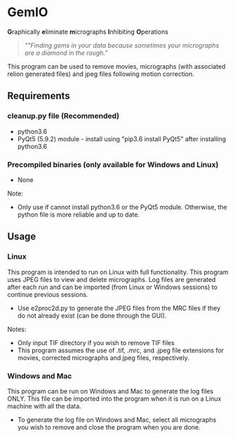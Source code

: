 # GemIO

**G**raphically **e**liminate **m**icrographs **I**nhibiting **O**perations

>*""Finding gems in your data because sometimes your micrographs are a diamond in the rough."*

This program can be used to remove movies, micrographs (with associated relion generated files) and jpeg files following motion correction.

## Requirements
### cleanup.py file (Recommended)
* python3.6
* PyQt5 (5.9.2) module - install using "pip3.6 install PyQt5" after installing python3.6

### Precompiled binaries (only available for Windows and Linux)
* None

Note:
- Only use if cannot install python3.6 or the PyQt5 module. Otherwise, the python file is more reliable and up to date.

## Usage
### Linux
This program is intended to run on Linux with full functionality. This program uses JPEG files to view and delete micrographs. Log files are generated after each run and can be imported (from Linux or Windows sessions) to continue previous sessions.
* Use e2proc2d.py to generate the JPEG files from the MRC files if they do not already exist (can be done through the GUI).

Notes:
- Only input TIF directory if you wish to remove TIF files
- This program assumes the use of .tif, .mrc, and .jpeg file extensions for movies, corrected micrographs and jpeg files, respectively.

### Windows and Mac
This program can be run on Windows and Mac to generate the log files ONLY. This file can be imported into the program when it is run on a Linux machine with all the data.
* To generate the log file on Windows and Mac, select all micrographs you wish to remove and close the program when you are done.
